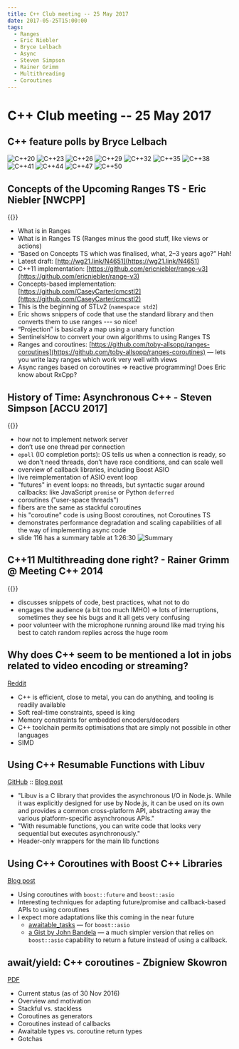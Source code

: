 ```yaml
---
title: C++ Club meeting -- 25 May 2017
date: 2017-05-25T15:00:00
tags:
  - Ranges
  - Eric Niebler
  - Bryce Lelbach
  - Async
  - Steven Simpson
  - Rainer Grimm
  - Multithreading
  - Coroutines
---
```


# C++ Club meeting -- 25 May 2017

## C++ feature polls by Bryce Lelbach

![C++20](/img/cpp20poll.png)
![C++23](/img/cpp23poll.png)
![C++26](/img/cpp26poll.png)
![C++29](/img/cpp29poll.png)
![C++32](/img/cpp32poll.png)
![C++35](/img/cpp35poll.png)
![C++38](/img/cpp38poll.png)
![C++41](/img/cpp41poll.png)
![C++44](/img/cpp44poll.png)
![C++47](/img/cpp47poll.png)
![C++50](/img/cpp50poll.png)

## Concepts of the Upcoming Ranges TS - Eric Niebler [NWCPP]

{{<youtube id="4OgAjT6HTG8" title="Concepts of the Upcoming Ranges TS - Eric Niebler">}}

* What is in Ranges
* What is in Ranges TS (Ranges minus the good stuff, like views or actions)
* “Based on Concepts TS which was finalised, what, 2–3 years ago?” Hah!
* Latest draft: [http://wg21.link/N4651](https://wg21.link/N4651)
* C++11 implementation: [https://github.com/ericniebler/range-v3](https://github.com/ericniebler/range-v3)
* Concepts-based implementation: [https://github.com/CaseyCarter/cmcstl2](https://github.com/CaseyCarter/cmcstl2)
* This is the beginning of STLv2 (`namespace std2`)
* Eric shows snippers of code that use the standard library and then converts them to use ranges --- so nice!
* “Projection” is basically a map using a unary function
* SentinelsHow to convert your own algorithms to using Ranges TS
* Ranges and coroutines: [https://github.com/toby-allsopp/ranges-coroutines](https://github.com/toby-allsopp/ranges-coroutines) — lets you write lazy ranges which work very well with views
* Async ranges based on coroutines ⇒ reactive programming! Does Eric know about RxCpp?

## History of Time: Asynchronous C++ - Steven Simpson [ACCU 2017]

{{<youtube id="Z8tbjyZFAVQ" title="History of Time: Asynchronous C++ - Steven Simpson">}}

* how not to implement network server
* don’t use one thread per connection
* `epoll` (IO completion ports): OS tells us when a connection is ready, so we don’t need threads, don’t have race conditions, and can scale well
* overview of callback libraries, including Boost ASIO
* live reimplementation of ASIO event loop
* "futures" in event loops: no threads, but syntactic sugar around callbacks: like JavaScript `promise` or Python `deferred`
* coroutines ("user-space threads")
* fibers are the same as stackful coroutines
* his "coroutine" code is using Boost coroutines, not Coroutines TS
* demonstrates performance degradation and scaling capabilities of all the way of implementing async code
* slide 116 has a summary table at 1:26:30 ![Summary](/img/history_of_time_summary.png)

## C++11 Multithreading done right? - Rainer Grimm @ Meeting C++ 2014

{{<youtube id="paK38WAq8WY" title="C++11 Multithreading done right? - Rainer Grimm">}}

* discusses snippets of code, best practices, what not to do
* engages the audience (a bit too much IMHO) ⇒ lots of interruptions, sometimes they see his bugs and it all gets very confusing
* poor volunteer with the microphone running around like mad trying his best to catch random replies across the huge room

## Why does C++ seem to be mentioned a lot in jobs related to video encoding or streaming?

[Reddit](https://www.reddit.com/r/cpp/comments/6cei7n/not_a_c_guy_but_curious_why_does_c_seem_to_be/)

* C++ is efficient, close to metal, you can do anything, and tooling is readily available
* Soft real-time constraints, speed is king
* Memory constraints for embedded encoders/decoders
* C++ toolchain permits optimisations that are simply not possible in other languages
* SIMD

## Using C++ Resumable Functions with Libuv

[GitHub](https://github.com/jimspr/awaituv) :: [Blog post](https://blogs.msdn.microsoft.com/vcblog/2017/02/02/using-ibuv-with-c-resumable-functions/)

* "Libuv is a C library that provides the asynchronous I/O in Node.js. While it was explicitly designed for use by Node.js, it can be used on its own and provides a common cross-platform API, abstracting away the various platform-specific asynchronous APIs."
* "With resumable functions, you can write code that looks very sequential but executes asynchronously."
* Header-only wrappers for the main lib functions

## Using C++ Coroutines with Boost C++ Libraries

[Blog post](https://blogs.msdn.microsoft.com/vcblog/2017/05/19/using-c-coroutines-with-boost-c-libraries/)

* Using coroutines with `boost::future` and `boost::asio`
* Interesting techniques for adapting future/promise and callback-based APIs to using coroutines
* I expect more adaptations like this coming in the near future
    * [awaitable_tasks](https://github.com/wangjieest/awaitable_tasks) — for `boost::asio`
    * [a Gist by John Bandela](https://gist.github.com/jbandela/95d54560abe37775d957f65881170641) — a much simpler version that relies on `boost::asio` capability to return a future instead of using a callback.

## await/yield: C++ coroutines - Zbigniew Skowron

[PDF](http://cpp.mimuw.edu.pl/files/await-yield-c++-coroutines.pdf)

* Current status (as of 30 Nov 2016)
* Overview and motivation
* Stackful vs. stackless
* Coroutines as generators
* Coroutines instead of callbacks
* Awaitable types vs. coroutine return types
* Gotchas
